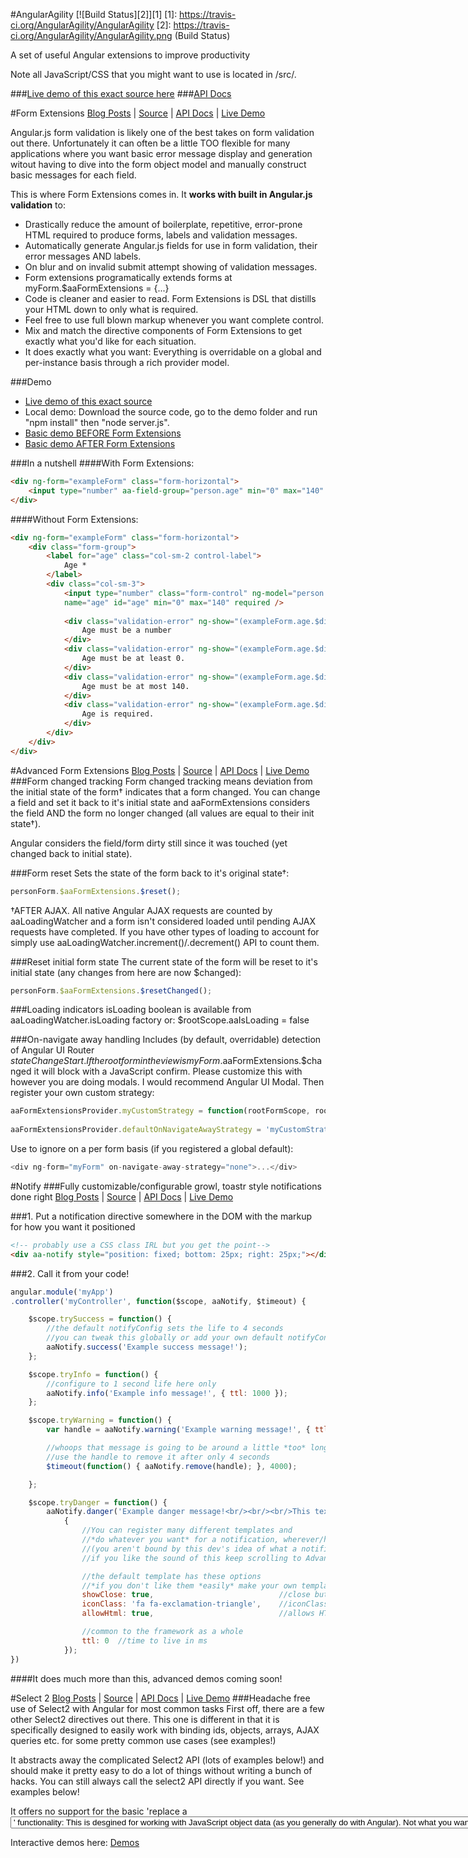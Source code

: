 #AngularAgility
[![Build Status][2]][1]
[1]: https://travis-ci.org/AngularAgility/AngularAgility
[2]: https://travis-ci.org/AngularAgility/AngularAgility.png (Build Status)

A set of useful Angular extensions to improve productivity

Note all JavaScript/CSS that you might want to use is located in /src/*.*

###[Live demo of this exact source here](http://angularagility.herokuapp.com/)
###[API Docs](https://github.com/AngularAgility/AngularAgility/wiki/)

#Form Extensions
[Blog Posts](http://johnculviner.com/category/form-extensions/) |
[Source](https://github.com/AngularAgility/AngularAgility/blob/master/src/aa.formExtensions.js) |
[API Docs](https://github.com/AngularAgility/AngularAgility/wiki/Form-Extensions-API-Docs) |
[Live Demo](http://angularagility.herokuapp.com/#/formExtensions/formExtensions/basic)

Angular.js form validation is likely one of the best takes on form validation out there. Unfortunately it can often be a little TOO flexible for many applications where you want basic error message display and generation
witout having to dive into the form object model and manually construct basic messages for each field.

This is where Form Extensions comes in. It **works with built in Angular.js validation** to:
* Drastically reduce the amount of boilerplate, repetitive, error-prone HTML required to produce forms, labels and validation messages.
* Automatically generate Angular.js fields for use in form validation, their error messages AND labels.
* On blur and on invalid submit attempt showing of validation messages.
* Form extensions programatically extends forms at myForm.$aaFormExtensions = {...}
* Code is cleaner and easier to read. Form Extensions is DSL that distills your HTML down to only what is required.
* Feel free to use full blown markup whenever you want complete control.
* Mix and match the directive components of Form Extensions to get exactly what you'd like for each situation.
* It does exactly what you want: Everything is overridable on a global and per-instance basis through a rich provider model.

###Demo
* [Live demo of this exact source](http://angularagility.herokuapp.com/)
* Local demo: Download the source code, go to the demo folder and run "npm install" then "node server.js".
* [Basic demo BEFORE Form Extensions](http://plnkr.co/edit/PS0sNo?p=preview)
* [Basic demo AFTER Form Extensions](http://plnkr.co/edit/e8YiZ0?p=preview)

###In a nutshell
####With Form Extensions:

```html
<div ng-form="exampleForm" class="form-horizontal">
    <input type="number" aa-field-group="person.age" min="0" max="140" required>
</div>
```

####Without Form Extensions:

```html
<div ng-form="exampleForm" class="form-horizontal">
    <div class="form-group">
        <label for="age" class="col-sm-2 control-label">
            Age *
        </label>
        <div class="col-sm-3">
            <input type="number" class="form-control" ng-model="person.age" 
            name="age" id="age" min="0" max="140" required />
    
            <div class="validation-error" ng-show="(exampleForm.age.$dirty || invalidSubmitAttempt) && exampleForm.age.$error.number">
                Age must be a number
            </div>
            <div class="validation-error" ng-show="(exampleForm.age.$dirty || invalidSubmitAttempt) && exampleForm.age.$error.min">
                Age must be at least 0.
            </div>
            <div class="validation-error" ng-show="(exampleForm.age.$dirty || invalidSubmitAttempt) && exampleForm.age.$error.max">
                Age must be at most 140.
            </div>
            <div class="validation-error" ng-show="(exampleForm.age.$dirty || invalidSubmitAttempt) && exampleForm.age.$error.required">
                Age is required.
            </div>
        </div>
    </div>
</div>
```

#Advanced Form Extensions
[Blog Posts](http://johnculviner.com/category/form-extensions/) |
[Source](https://github.com/AngularAgility/AngularAgility/blob/master/src/aa.formExtensions.js) |
[API Docs](https://github.com/AngularAgility/AngularAgility/wiki/Form-Extensions-API-Docs) |
[Live Demo](http://angularagility.herokuapp.com/#/formExtensions/formExtensions/advanced)
###Form changed tracking
Form changed tracking means deviation from the initial state of the form† indicates that a form changed. You can change a field and set it back to it's initial state and aaFormExtensions considers the field AND the form no longer changed (all values are equal to their init state†).

Angular considers the field/form dirty still since it was touched (yet changed back to initial state).

###Form reset
Sets the state of the form back to it's original state†:
```javascript
personForm.$aaFormExtensions.$reset();
```
†AFTER AJAX. All native Angular AJAX requests are counted by aaLoadingWatcher and a form isn't considered loaded until pending AJAX requests have completed. If you have other types of loading to account for simply use aaLoadingWatcher.increment()/.decrement() API to count them.

###Reset initial form state
The current state of the form will be reset to it's initial state (any changes from here are now $changed):

```javascript
personForm.$aaFormExtensions.$resetChanged();
```

###Loading indicators
isLoading boolean is available from aaLoadingWatcher.isLoading factory or:
$rootScope.aaIsLoading = false

###On-navigate away handling
Includes (by default, overridable) detection of Angular UI Router $stateChangeStart. If the root form in the view is myForm.$aaFormExtensions.$changed it will block with a JavaScript confirm. Please customize this with however you are doing modals. I would recommend Angular UI Modal. Then register your own custom strategy:

```javascript
aaFormExtensionsProvider.myCustomStrategy = function(rootFormScope, rootForm, $injector){/*...*/};
 
aaFormExtensionsProvider.defaultOnNavigateAwayStrategy = 'myCustomStrategy';
```
Use to ignore on a per form basis (if you registered a global default):

```javascript
<div ng-form="myForm" on-navigate-away-strategy="none">...</div>
```

#Notify
###Fully customizable/configurable growl, toastr style notifications done right
[Blog Posts](http://johnculviner.com/) |
[Source](https://github.com/AngularAgility/AngularAgility/blob/master/src/aa.notify.js) |
[API Docs](https://github.com/AngularAgility/AngularAgility/wiki/Notify-API-Docs) |
[Live Demo](http://angularagility.herokuapp.com/#/notify)

###1. Put a notification directive somewhere in the DOM with the markup for how you want it positioned
```html
<!-- probably use a CSS class IRL but you get the point-->
<div aa-notify style="position: fixed; bottom: 25px; right: 25px;"></div>
```

###2. Call it from your code!
```javascript
angular.module('myApp')
.controller('myController', function($scope, aaNotify, $timeout) {

    $scope.trySuccess = function() {
        //the default notifyConfig sets the life to 4 seconds
        //you can tweak this globally or add your own default notifyConfig
        aaNotify.success('Example success message!');
    };

    $scope.tryInfo = function() {
        //configure to 1 second life here only
        aaNotify.info('Example info message!', { ttl: 1000 });
    };

    $scope.tryWarning = function() {
        var handle = aaNotify.warning('Example warning message!', { ttl: 999999999 });

        //whoops that message is going to be around a little *too* long with that ttl.
        //use the handle to remove it after only 4 seconds
        $timeout(function() { aaNotify.remove(handle); }, 4000);

    };

    $scope.tryDanger = function() {
        aaNotify.danger('Example danger message!<br/><br/><br/>This text after some <br/>s',
            {
                //You can register many different templates and
                //*do whatever you want* for a notification, wherever/however you want!
                //(you aren't bound by this dev's idea of what a notification should look like)
                //if you like the sound of this keep scrolling to Advanced Mode below...

                //the default template has these options
                //*if you don't like them *easily* make your own template!*
                showClose: true,                            //close button
                iconClass: 'fa fa-exclamation-triangle',    //iconClass for a <i></i> style icon to use
                allowHtml: true,                            //allows HTML in the message to render as HTML

                //common to the framework as a whole
                ttl: 0  //time to live in ms
            });
})
```
####It does much more than this, advanced demos coming soon!

#Select 2
[Blog Posts](http://johnculviner.com/) |
[Source](https://github.com/AngularAgility/AngularAgility/blob/master/src/aa.select2.js) |
[API Docs](https://github.com/AngularAgility/AngularAgility/wiki/Select2-Docs) |
[Live Demo](http://angularagility.herokuapp.com/#/select2)
###Headache free use of Select2 with Angular for most common tasks
First off, there are a few other Select2 directives out there. This one is different in that it is specifically designed to easily work with binding ids, objects, arrays, AJAX queries etc. for some pretty common use cases (see examples!)

It abstracts away the complicated Select2 API (lots of examples below!) and should make it pretty easy to do a lot of things without writing a bunch of hacks. You can still always call the select2 API directly if you want. See examples below!

It offers no support for the basic 'replace a <select> list and <option>' functionality: This is desgined for working with JavaScript object data (as you generally do with Angular). Not what you want? Take a look at the AngularUI one.

Interactive demos here:
[Demos](http://angularagility.herokuapp.com/#/select2) 

